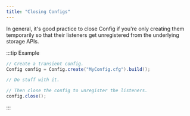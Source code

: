 ```yaml
---
title: "Closing Configs"
---
```


In general, it's good practice to close Config if you're only creating them temporarily so that their listeners get unregistered from the underlying storage APIs.

:::tip Example
```java
// Create a transient config.
Config config = Config.create("MyConfig.cfg").build();

// Do stuff with it.

// Then close the config to unregister the listeners.
config.close();
```
:::